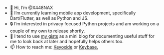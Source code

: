 - 👋 Hi, I’m @X448NAX
- 🌱 I’m currently learning mobile app development, specifically Dart/Flutter, as well as Python and JS.
- 🔒 I’m interested in privacy focused Python projects and am working on a couple of my own to release shortly.
- 👀 I tend to use [my gists](https://gist.github.com/X448NAX) as a mini blog for documenting useful stuff for me to look back at later and hopefully helps others too.
- 📫 How to reach me: [Keyoxide](https://keyoxide.org/hkp/A1E987C6A8AA5EA031411AAF70FEEBB21535B6FA) or [Keybase.](https://keybase.io/thexanman)

<!---
X448NAX/X448NAX is a ✨ special ✨ repository because its `README.md` (this file) appears on your GitHub profile.
You can click the Preview link to take a look at your changes.
--->
